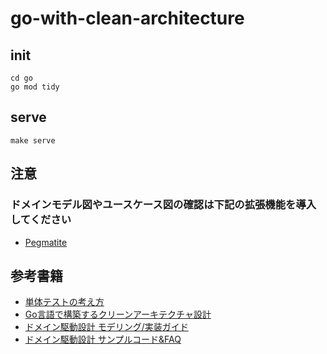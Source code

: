# go-with-clean-architecture

## init
```
cd go
go mod tidy
```
## serve
```
make serve
```
## 注意
### ドメインモデル図やユースケース図の確認は下記の拡張機能を導入してください
- [Pegmatite](https://chromewebstore.google.com/detail/pegmatite/jegkfbnfbfnohncpcfcimepibmhlkldo)

## 参考書籍
- [単体テストの考え方](https://www.amazon.co.jp/s?k=%E5%8D%98%E4%BD%93%E3%83%86%E3%82%B9%E3%83%88%E3%81%AE%E8%80%83%E3%81%88%E6%96%B9%E4%BD%BF%E3%81%84%E6%96%B9&adgrpid=146552030392&gclid=Cj0KCQiA2KitBhCIARIsAPPMEhJTvuRCxftLYU0y7XFZYtLvPwlKiTrQw-K5i1w54avA40ufV-LjRiEaAuS9EALw_wcB&hvadid=665685951506&hvdev=c&hvlocphy=1009307&hvnetw=g&hvqmt=b&hvrand=14753703315243956599&hvtargid=kwd-1959808738476&hydadcr=27487_14701027&jp-ad-ap=0&tag=googhydr-22&ref=pd_sl_646z92aef9_b)
- [Go言語で構築するクリーンアーキテクチャ設計](https://techbookfest.org/product/9a3U54LBdKDE30ewPS6Ugn?productVariantID=itEzQN5gKZX8gXMmLTEXAB)
- [ドメイン駆動設計 モデリング/実装ガイド](https://booth.pm/ja/items/1835632)
- [ドメイン駆動設計 サンプルコード&FAQ](https://booth.pm/ja/items/3363104)